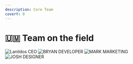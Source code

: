 ```yaml
---
description: Core Team
coverY: 0
---
```


# 🇺🇲 Team on the field

![Lanildos
CEO](../.gitbook/assets/team1.png) ![BRYAN
DEVELOPER](../.gitbook/assets/team2.png) ![MARK
MARKETING](../.gitbook/assets/team3.png) ![JOSH
DESIGNER](../.gitbook/assets/team4.png)
